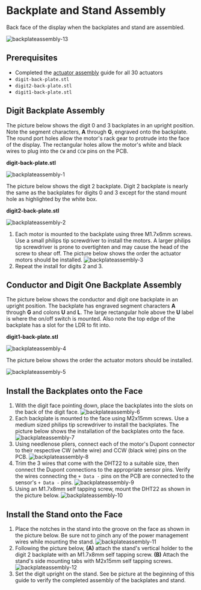 # Backplate and Stand Assembly

Back face of the display when the backplates and stand are assembled.

![backplateassembly-13](../img/backplateassembly/backplateassembly-13.webp)

## Prerequisites

- Completed the [actuator assembly](actuatorassembly.md) guide for all 30 actuators
- `digit-back-plate.stl`
- `digit2-back-plate.stl`
- `digit1-back-plate.stl`

## Digit Backplate Assembly

The picture below shows the digit 0 and 3 backplates in an upright position. Note the segment characters, **A** through **G**, engraved onto the backplate. The round port holes allow the motor's rack gear to protrude into the face of the display. The rectangular holes allow the motor's white and black wires to plug into the `CW` and `CCW` pins on the PCB.

**digit-back-plate.stl**

![backplateassembly-1](../img/backplateassembly/backplateassembly-1.webp)

The picture below shows the digit 2 backplate. Digit 2 backplate is nearly the same as the backplates for digits 0 and 3 except for the stand mount hole as highlighted by the white box.

**digit2-back-plate.stl**

![backplateassembly-2](../img/backplateassembly/backplateassembly-2.webp)

1. Each motor is mounted to the backplate using three M1.7x6mm screws. Use a small philips tip screwdriver to install the motors. A larger philips tip screwdriver is prone to overtighten and may cause the head of the screw to shear off. The picture below shows the order the actuator motors should be installed.
![backplateassembly-3](../img/backplateassembly/backplateassembly-3.webp)
1. Repeat the install for digits 2 and 3.

## Conductor and Digit One Backplate Assembly

The picture below shows the conductor and digit one backplate in an upright position. The backplate has engraved segment characters **A** through **G** and colons **U** and **L**. The large rectangular hole above the **U** label is where the on/off switch is mounted. Also note the top edge of the backplate has a slot for the LDR to fit into.

**digit1-back-plate.stl**

![backplateassembly-4](../img/backplateassembly/backplateassembly-4.webp)

The picture below shows the order the actuator motors should be installed.

![backplateassembly-5](../img/backplateassembly/backplateassembly-5.webp)

## Install the Backplates onto the Face

1. With the digit face pointing down, place the backplates into the slots on the back of the digit face.
![backplateassembly-6](../img/backplateassembly/backplateassembly-6.webp)
1. Each backplate is mounted to the face using M2x15mm screws. Use a medium sized philips tip screwdriver to install the backplates. The picture below shows the installation of the backplates onto the face.
![backplateassembly-7](../img/backplateassembly/backplateassembly-7.webp)
1. Using needlenose pliers, connect each of the motor's Dupont connector to their respective CW (white wire) and CCW (black wire) pins on the PCB.
![backplateassembly-8](../img/backplateassembly/backplateassembly-8.webp)
1. Trim the 3 wires that come with the DHT22 to a suitable size, then connect the Dupont connections to the appropriate sensor pins. Verify the wires connecting the `+ Data -` pins on the PCB are connected to the sensor's `+ Data -` pins.
![backplateassembly-9](../img/backplateassembly/backplateassembly-9.webp)
1. Using an M1.7x8mm self tapping screw, mount the DHT22 as shown in the picture below.
![backplateassembly-10](../img/backplateassembly/backplateassembly-10.webp)

## Install the Stand onto the Face

1. Place the notches in the stand into the groove on the face as shown in the picture below. Be sure not to pinch any of the power management wires while mounting the stand.
![backplateassembly-11](../img/backplateassembly/backplateassembly-11.webp)
1. Following the picture below, **(A)** attach the stand's vertical holder to the digit 2 backplate with an M1.7x8mm self tapping screw. **(B)** Attach the stand's side mounting tabs with M2x15mm self tapping screws.
![backplateassembly-12](../img/backplateassembly/backplateassembly-12.webp)
1. Set the digit upright on the stand. See be picture at the beginning of this guide to verify the completed assembly of the backplates and stand.
